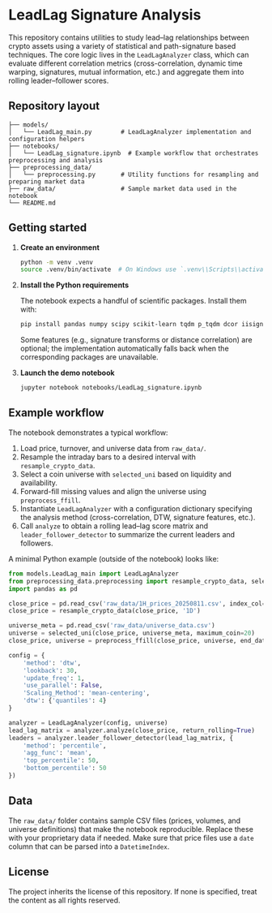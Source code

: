 # LeadLag Signature Analysis

This repository contains utilities to study lead–lag relationships between crypto assets using a
variety of statistical and path-signature based techniques. The core logic lives in the
`LeadLagAnalyzer` class, which can evaluate different correlation metrics (cross-correlation,
dynamic time warping, signatures, mutual information, etc.) and aggregate them into rolling
leader–follower scores.

## Repository layout

```
├── models/
│   └── LeadLag_main.py        # LeadLagAnalyzer implementation and configuration helpers
├── notebooks/
│   └── LeadLag_signature.ipynb  # Example workflow that orchestrates preprocessing and analysis
├── preprocessing_data/
│   └── preprocessing.py       # Utility functions for resampling and preparing market data
├── raw_data/                  # Sample market data used in the notebook
└── README.md
```

## Getting started

1. **Create an environment**
   ```bash
   python -m venv .venv
   source .venv/bin/activate  # On Windows use `.venv\\Scripts\\activate`
   ```

2. **Install the Python requirements**

   The notebook expects a handful of scientific packages. Install them with:
   ```bash
   pip install pandas numpy scipy scikit-learn tqdm p_tqdm dcor iisignature quantstats
   ```
   Some features (e.g., signature transforms or distance correlation) are optional; the
   implementation automatically falls back when the corresponding packages are unavailable.

3. **Launch the demo notebook**
   ```bash
   jupyter notebook notebooks/LeadLag_signature.ipynb
   ```

## Example workflow

The notebook demonstrates a typical workflow:

1. Load price, turnover, and universe data from `raw_data/`.
2. Resample the intraday bars to a desired interval with `resample_crypto_data`.
3. Select a coin universe with `selected_uni` based on liquidity and availability.
4. Forward-fill missing values and align the universe using `preprocess_ffill`.
5. Instantiate `LeadLagAnalyzer` with a configuration dictionary specifying the analysis
   method (cross-correlation, DTW, signature features, etc.).
6. Call `analyze` to obtain a rolling lead–lag score matrix and
   `leader_follower_detector` to summarize the current leaders and followers.

A minimal Python example (outside of the notebook) looks like:
```python
from models.LeadLag_main import LeadLagAnalyzer
from preprocessing_data.preprocessing import resample_crypto_data, selected_uni, preprocess_ffill
import pandas as pd

close_price = pd.read_csv('raw_data/1H_prices_20250811.csv', index_col='date', parse_dates=True)
close_price = resample_crypto_data(close_price, '1D')

universe_meta = pd.read_csv('raw_data/universe_data.csv')
universe = selected_uni(close_price, universe_meta, maximum_coin=20)
close_price, universe = preprocess_ffill(close_price, universe, end_date='2025-01-01')

config = {
    'method': 'dtw',
    'lookback': 30,
    'update_freq': 1,
    'use_parallel': False,
    'Scaling_Method': 'mean-centering',
    'dtw': {'quantiles': 4}
}

analyzer = LeadLagAnalyzer(config, universe)
lead_lag_matrix = analyzer.analyze(close_price, return_rolling=True)
leaders = analyzer.leader_follower_detector(lead_lag_matrix, {
    'method': 'percentile',
    'agg_func': 'mean',
    'top_percentile': 50,
    'bottom_percentile': 50
})
```

## Data

The `raw_data/` folder contains sample CSV files (prices, volumes, and universe definitions)
that make the notebook reproducible. Replace these with your proprietary data if needed. Make
sure that price files use a `date` column that can be parsed into a `DatetimeIndex`.

## License

The project inherits the license of this repository. If none is specified, treat the content as
all rights reserved.
